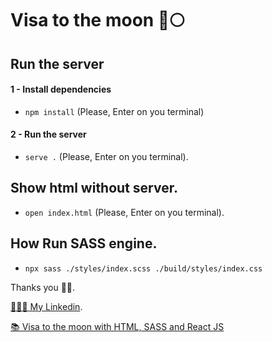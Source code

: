 # Visa to the moon 🚀🌕

## Run the server

#### 1 - Install dependencies

-   `npm install`
    (Please, Enter on you terminal)

#### 2 - Run the server

-   `serve .`
    (Please, Enter on you terminal).

## Show html without server.

-   `open index.html`
    (Please, Enter on you terminal).

## How Run SASS engine.

-   `npx sass ./styles/index.scss ./build/styles/index.css`

Thanks you 👋🏻.

[👨🏼‍💻 My Linkedin](https://www.linkedin.com/in/maximilianogarcia13/).

[📚 Visa to the moon with HTML, SASS and React JS](https://github.com/MaxiGarcia13/visa_to_the_moon_React_JS)
